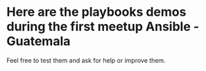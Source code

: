 # Here are the playbooks demos during the first meetup Ansible - Guatemala

Feel free to test them and ask for help or improve them.

